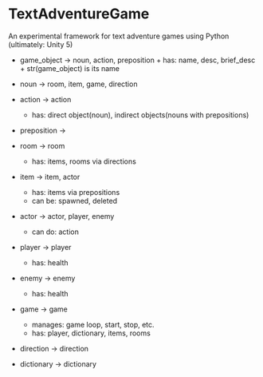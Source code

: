 # TextAdventureGame

An experimental framework for text adventure games using Python (ultimately: Unity 5)

* game_object -> noun, action, preposition
        + has: name, desc, brief_desc
        + str(game_object) is its name

* noun -> room, item, game, direction

* action -> action
    + has: direct object(noun), indirect objects(nouns with prepositions)
    
* preposition -> 
    
* room -> room
    + has: items, rooms via directions

* item -> item, actor
    + has: items via prepositions
    + can be: spawned, deleted
    
* actor -> actor, player, enemy
    + can do: action
    
* player -> player
    + has: health

* enemy -> enemy
    + has: health

* game -> game
    + manages: game loop, start, stop, etc.
    + has: player, dictionary, items, rooms

* direction -> direction
    

* dictionary -> dictionary
    
